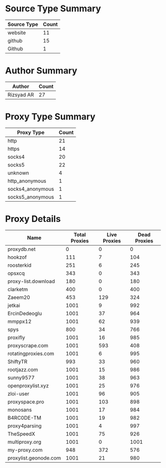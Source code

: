 # Source Type Summary

| Source Type | Count |
|-------------|-------|
| website | 11 |
| github | 15 |
| Github | 1 |


# Author Summary

| Author | Count |
|--------|-------|
| Rizsyad AR | 27 |


# Proxy Type Summary

| Proxy Type | Count |
|------------|-------|
| http | 21 |
| https | 14 |
| socks4 | 20 |
| socks5 | 22 |
| unknown | 4 |
| http_anonymous | 1 |
| socks4_anonymous | 1 |
| socks5_anonymous | 1 |


# Proxy Details

| Name | Total Proxies | Live Proxies | Dead Proxies |
|------|---------------|--------------|---------------|
| proxydb.net | 0 | 0 | 0 |
| hookzof | 111 | 7 | 104 |
| roosterkid | 251 | 6 | 245 |
| opsxcq | 343 | 0 | 343 |
| proxy-list.download | 180 | 0 | 180 |
| clarketm | 400 | 0 | 400 |
| Zaeem20 | 453 | 129 | 324 |
| jetkai | 1001 | 9 | 992 |
| ErcinDedeoglu | 1001 | 37 | 964 |
| mmppx12 | 1001 | 62 | 939 |
| spys | 800 | 34 | 766 |
| proxifly | 1001 | 16 | 985 |
| proxyscrape.com | 1001 | 593 | 408 |
| rotatingproxies.com | 1001 | 6 | 995 |
| ShiftyTR | 993 | 33 | 960 |
| rootjazz.com | 1001 | 15 | 986 |
| sunny9577 | 1001 | 38 | 963 |
| openproxylist.xyz | 1001 | 25 | 976 |
| zloi-user | 1001 | 96 | 905 |
| proxyspace.pro | 1001 | 103 | 898 |
| monosans | 1001 | 17 | 984 |
| B4RC0DE-TM | 1001 | 19 | 982 |
| proxy4parsing | 1001 | 4 | 997 |
| TheSpeedX | 1001 | 75 | 926 |
| multiproxy.org | 1001 | 0 | 1001 |
| my-proxy.com | 948 | 372 | 576 |
| proxylist.geonode.com | 1001 | 21 | 980 |
